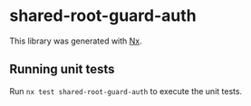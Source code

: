 # shared-root-guard-auth

This library was generated with [Nx](https://nx.dev).

## Running unit tests

Run `nx test shared-root-guard-auth` to execute the unit tests.
